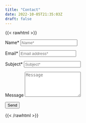 ```yaml
---
title: "Contact"
date: 2022-10-05T21:35:03Z
draft: false
---
```


{{< rawhtml >}}

<link rel="stylesheet" href="/css/form.css">

<script type="text/javascript">var submitted=false;</script>
<iframe name="hidden_iframe" id="hidden_iframe" style="display:none;" 
onload="if(submitted) {window.location='/thankyou';}"></iframe>

<form action="https://docs.google.com/forms/d/e/1FAIpQLSc0mmxRznD6_e32XkCBzYbSGEodrVQAzqVKYDCywa5Jxc0TqQ/formResponse" method="post" target="hidden_iframe" onsubmit="submitted=true">
  <label>Name*</label>
        <input type="text" placeholder="Name*" class="form-input" name="entry.195721820" required>

  <label>Email*</label>
        <input type="email" placeholder="Email address*" class="form-input" name="entry.1254638884" required>

   <label>Subject*</label>
        <input type="text" placeholder="Subject*" class="form-input" name="entry.43237336" required>

   <label>Message</label>
        <textarea rows="5" placeholder="Message" class="form-input" name="entry.304783628" ></textarea>

   <button type="submit">Send</button>
</form>

{{< /rawhtml >}}

